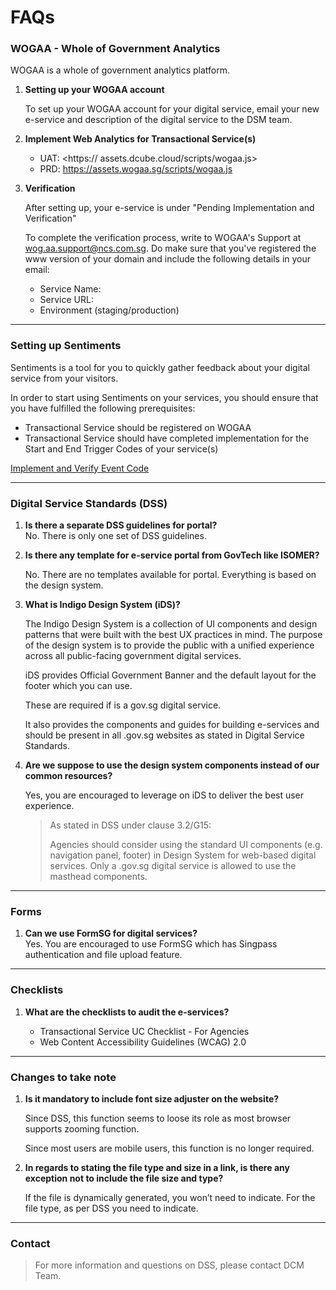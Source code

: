 # FAQs

### WOGAA - Whole of Government Analytics

WOGAA is a whole of government analytics platform.

1.  **Setting up your WOGAA account**

    To set up your WOGAA account for your digital service, email your new e-service and description of the digital service to the DSM team.

2.  **Implement Web Analytics for Transactional Service(s)**

    - UAT: <https:// assets.dcube.cloud/scripts/wogaa.js>
    - PRD: <https://assets.wogaa.sg/scripts/wogaa.js>

3.  **Verification**

    After setting up, your e-service is under "Pending Implementation and Verification"

    To complete the verification process, write to WOGAA's Support at wog.aa.support@ncs.com.sg. Do make sure that you've registered the www version of your domain and include the following details in your email:

    - Service Name: <your e-service name>
    - Service URL: <url of your e-service>
    - Environment (staging/production)

---

### Setting up Sentiments

Sentiments is a tool for you to quickly gather feedback about your digital service from your visitors.

In order to start using Sentiments on your services, you should ensure that you have fulfilled the following prerequisites:

- Transactional Service should be registered on WOGAA
- Transactional Service should have completed implementation for the Start and End Trigger Codes of your service(s)

[Implement and Verify Event Code](https://docs.wogaa.sg/web-analytics/web-implement-ts/#implement-and-verify-event-code)

---

### Digital Service Standards (DSS)

1. **Is there a separate DSS guidelines for portal?**  
   No. There is only one set of DSS guidelines.

2. **Is there any template for e-service portal from GovTech like ISOMER?**

   No. There are no templates available for portal. Everything is based on the design system.

3. **What is Indigo Design System (iDS)?**

   The Indigo Design System is a collection of UI components and design patterns that were built with the best UX practices in mind. The purpose of the design system is to provide the public with a unified experience across all public-facing government digital services.

   iDS provides Official Government Banner and the default layout for the footer which you can use.

   These are required if is a gov.sg digital service.

   It also provides the components and guides for building e-services and should be present in all .gov.sg websites as stated in Digital Service Standards.

4. **Are we suppose to use the design system components instead of our common resources?**

   Yes, you are encouraged to leverage on iDS to deliver the best user experience.

   > As stated in DSS under clause 3.2/G15:
   >
   > Agencies should consider using the standard UI components (e.g. navigation panel, footer) in Design System for web-based digital services. Only a .gov.sg digital service is allowed to use the masthead components.

---

### Forms

1.  **Can we use FormSG for digital services?**  
    Yes. You are encouraged to use FormSG which has Singpass authentication and file upload feature.

---

### Checklists

1. **What are the checklists to audit the e-services?**

   - Transactional Service UC Checklist - For Agencies
   - Web Content Accessibility Guidelines (WCAG) 2.0​

---

### Changes to take note

1. **Is it mandatory to include font size adjuster on the website?**

   Since DSS, this function seems to loose its role as most browser supports zooming function.

   Since most users are mobile users, this function is no longer required.

2. **In regards to stating the file type and size in a link, is there any exception not to include the file size and type?**

   If the file is dynamically generated, you won’t need to indicate. For the file type, as per DSS you need to indicate.

---

### Contact

> For more information and questions on DSS, please contact DCM Team.
